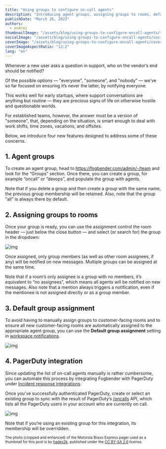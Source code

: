 ```yaml
---
title: "Using groups to configure on-call agents"
description: "Introducing agent groups, assigning groups to rooms, default group assignment, and PagerDuty integration to automate on-call group membership"
publishDate: "March 26, 2023"
authors:
  - andrei
thumbnailImage: "/assets/blog/using-groups-to-configure-oncall-agents/thumb.png"
socialImage: "/assets/blog/using-groups-to-configure-oncall-agents/social.png"
coverImage: "/assets/blog/using-groups-to-configure-oncall-agents/cover.png"
coverImageAspectRatio: "12:2"
lang: "en"
---
```


Whenever a new user asks a question in support, who on the vendor’s end should be notified?

Of the possible options — "everyone", "someone", and "nobody" — we’ve so far focused on ensuring it’s never the latter, by notifying everyone.

This works well for early startups, where support conversations are anything but routine — they are precious signs of life on otherwise hostile and questionable worlds.

For established teams, however, the answer must be a version of "someone", that, depending on the situation, is smart enough to deal with work shifts, time zones, vacations, and offsites.

Below, we introduce four new features designed to address some of these concerns.

## 1. Agent groups

To create an agent group, head to <a href="https://fogbender.com/admin/-/team" target="_blank">https://fogbender.com/admin/-/team</a> and look for the “Groups” section. Once there, you can create a group, for example “oncall” or “devops”, and populate the group with agents.

Note that if you delete a group and then create a group with the same name, the previous group membership will be retained. Also, note that the group “all” is always there by default.

## 2. Assigning groups to rooms

Once your group is ready, you can use the assignment control the room header — just below the close button — and select (or search for) the group in the dropdown:

![img](https://fogbender-blog.s3.amazonaws.com/room-group-assignment-00.png)

Once assigned, only group members (as well as other room assignees, if any) will be notified on new messages. Multiple groups can be assigned at the same time.

Note that if a room’s only assignee is a group with no members, it’s equivalent to “no assignees”, which means all agents will be notified on new messages. Also note that a mention always triggers a notification, even if the mentionee is not assigned directly or as a group member.

## 3. Default group assignment

To avoid having to manually assign groups to customer-facing rooms and to ensure all new customer-facing rooms are automatically assigned to the appropriate agent group, you can use the **Default group assignment** setting in <a href="https://fogbender.com/admin/-/-/settings/notifications" target="_blank">workspace notifications</a>.

![img](https://fogbender-blog.s3.amazonaws.com/room-group-assignment-01.png)

## 4. PagerDuty integration

Since updating the list of on-call agents manually is rather cumbersome, you can automate this process by integrating Fogbender with PagerDuty under <a href="https://fogbender.com/admin/-/-/settings/integrations" target="_blank">Incident response integrations</a>.

Once you’ve successfully authenticated PagerDuty, create or select an existing group to sync with the result of PagerDuty’s <a href="https://developer.pagerduty.com/api-reference/3a6b910f11050-list-all-of-the-on-calls" target="_blank">/oncalls</a> API, which lists all the PagerDuty users in your account who are currently on call.

![img](https://fogbender-blog.s3.amazonaws.com/room-group-assignment-02.png)

Note that if you’re using an existing group for this integration, its membership will be overridden.

<small>The photo (cropped and enhanced) of the Motorola Bravo Express pager used as a thumbnail for this post is by <a href="https://www.flickr.com/photos/hades2k">hades2k</a>, published under the <a href="https://creativecommons.org/licenses/by-sa/2.0/">CC BY-SA 2.0</a> license.</small>
